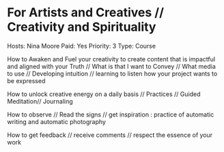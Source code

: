 # For Artists and Creatives // Creativity and Spirituality

Hosts: Nina Moore
Paid: Yes
Priority: 3
Type: Course

How to Awaken and Fuel your creativity to create content that is impactful and aligned with your Truth // What is that I want to Convey // What media to use // Developing intuition // learning to listen how your project wants to be expressed 

How to unlock creative energy on a daily basis // Practices // Guided Meditation// Journaling 

How to observe // Read the signs // get inspiration : practice of automatic writing and automatic photography 

How to get feedback // receive comments // respect the essence of your work